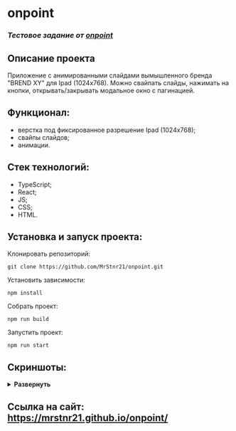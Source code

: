 # onpoint
### *Тестовое задание от [onpoint](https://onpoint.ru/)*

## Описание проекта
Приложение с анимированными слайдами вымышленного бренда "BREND XY" для Ipad (1024x768). Можно свайпать слайды, нажимать на кнопки, открывать/закрывать модальное окно с пагинацией.

## Функционал:
- верстка под фиксированное разрешение Ipad (1024x768);
- свайпы слайдов;
- анимации.


## Стек технологий:
- TypeScript;
- React;
- JS;
- CSS;
- HTML.

## Установка и запуск проекта:

Клонировать репозиторий:

    git clone https://github.com/MrStnr21/onpoint.git

Установить зависимости:

    npm install

Собрать проект:

    npm run build

Запустить проект:

    npm run start

## Скриншоты:
<details><summary><b>Развернуть</b></summary>

![main-pahe](https://user-images.githubusercontent.com/104725482/232231048-02f5b55c-cb35-4c09-ba21-d027de8e5f32.png)
![message-page](https://user-images.githubusercontent.com/104725482/232233189-f3f38762-0501-4fbf-8c9a-44a963bac57a.png)
![advice-page](https://user-images.githubusercontent.com/104725482/232231056-83b981a9-782a-4904-88eb-063423d3e3b7.png)
![advice1-page](https://user-images.githubusercontent.com/104725482/232231058-cba274a0-9b50-461a-a554-f49971e85d38.png)

</details>

## Ссылка на сайт: https://mrstnr21.github.io/onpoint/
